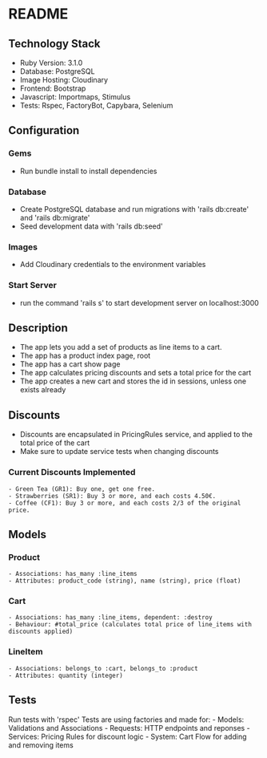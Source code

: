 # README

## Technology Stack

  - Ruby Version: 3.1.0
  - Database: PostgreSQL
  - Image Hosting: Cloudinary
  - Frontend: Bootstrap
  - Javascript: Importmaps, Stimulus
  - Tests: Rspec, FactoryBot, Capybara, Selenium

## Configuration
  ### Gems
  - Run bundle install to install dependencies
  ### Database
  - Create PostgreSQL database and run migrations with 'rails db:create' and 'rails db:migrate'
  - Seed development data with 'rails db:seed'
  ### Images
  - Add Cloudinary credentials to the environment variables
  ### Start Server
  - run the command 'rails s' to start development server on localhost:3000

## Description
  - The app lets you add a set of products as line items to a cart.
  - The app has a product index page, root
  - The app has a cart show page
  - The app calculates pricing discounts and sets a total price for the cart
  - The app creates a new cart and stores the id in sessions, unless one exists already

## Discounts
  - Discounts are encapsulated in PricingRules service, and applied to the total price of the cart
  - Make sure to update service tests when changing discounts
  ### Current Discounts Implemented
    - Green Tea (GR1): Buy one, get one free.
    - Strawberries (SR1): Buy 3 or more, and each costs 4.50€.
    - Coffee (CF1): Buy 3 or more, and each costs 2/3 of the original price.


## Models
  ### Product
    - Associations: has_many :line_items
    - Attributes: product_code (string), name (string), price (float)

  ### Cart
    - Associations: has_many :line_items, dependent: :destroy
    - Behaviour: #total_price (calculates total price of line_items with discounts applied)

  ### LineItem
    - Associations: belongs_to :cart, belongs_to :product
    - Attributes: quantity (integer)

## Tests
  Run tests with 'rspec'
  Tests are using factories and made for:
    - Models: Validations and Associations
    - Requests: HTTP endpoints and reponses
    - Services: Pricing Rules for discount logic
    - System: Cart Flow for adding and removing items
